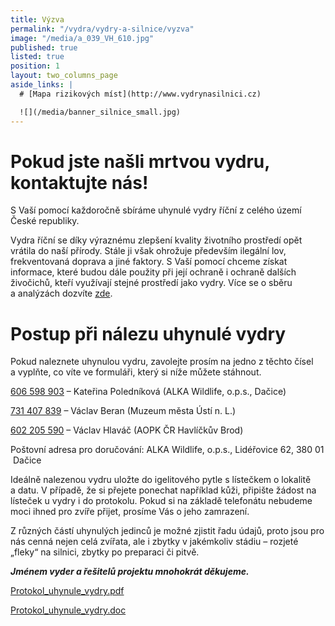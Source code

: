 ```yaml
---
title: Výzva
permalink: "/vydra/vydry-a-silnice/vyzva"
image: "/media/a_039_VH_610.jpg"
published: true
listed: true
position: 1
layout: two_columns_page
aside_links: |
  # [Mapa rizikových míst](http://www.vydrynasilnici.cz)

  ![](/media/banner_silnice_small.jpg)
---
```

# Pokud jste našli mrtvou vydru, kontaktujte nás!

S Vaší pomocí každoročně sbíráme uhynulé vydry říční z celého území
České republiky.

Vydra říční se díky výraznému zlepšení kvality životního prostředí opět
vrátila do naší přírody. Stále ji však ohrožuje především ilegální lov,
frekventovaná doprava a jiné faktory. S Vaší pomocí chceme získat
informace, které budou dále použity při její ochraně i ochraně dalších
živočichů, kteří využívají stejné prostředí jako vydry. Více se o sběru
a analýzách dozvíte [zde](sber-uhynulych-vyder).

# Postup při nálezu uhynulé vydry

Pokud naleznete uhynulou vydru, zavolejte prosím na jedno z těchto čísel
a vyplňte, co víte ve formuláři, který si níže můžete stáhnout.

[606 598 903](tel:+420-606-598-903) – Kateřina Poledníková (ALKA
Wildlife, o.p.s., Dačice)

[731 407 839](tel:+420-731-407-839) – Václav Beran (Muzeum města Ústí
n. L.)

[602 205 590](tel:+420-602-205-590) – Václav Hlaváč (AOPK ČR Havlíčkův
Brod)

Poštovní adresa pro doručování: ALKA Wildlife, o.p.s., Lidéřovice 62,
380 01  Dačice

Ideálně nalezenou vydru uložte do igelitového pytle s lístečkem
o lokalitě a datu. V případě, že si přejete ponechat například kůži,
připište žádost na lísteček u vydry i do protokolu. Pokud si na základě
telefonátu nebudeme moci ihned pro zvíře přijet, prosíme Vás o jeho
zamrazení.

Z různých částí uhynulých jedinců je možné zjistit řadu údajů, proto
jsou pro nás cenná nejen celá zvířata, ale i zbytky v jakémkoliv
stádiu – rozjeté „fleky“ na silnici, zbytky po preparaci či pitvě.

***Jménem vyder a řešitelů projektu mnohokrát děkujeme.***

[Protokol_uhynule_vydry.pdf](/media/Protokol_uhynule_vydry.pdf)

[Protokol_uhynule_vydry.doc](/media/Protokol_uhynule_vydry.pdf)
